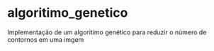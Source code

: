 # algoritimo_genetico
Implementação de um algoritimo genético para reduzir o número de contornos em uma imgem

